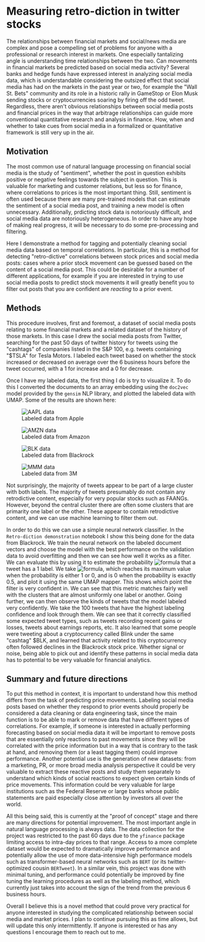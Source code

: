 # Measuring retro-diction in twitter stocks
The relationships between financial markets and social/news media are complex and pose a compelling set of problems for anyone with a professional or research interest in markets. One especially tantalizing angle is understanding time relationships between the two. Can movements in financial markets be predicted based on social media activity? Several banks and hedge funds have expressed interest in analyzing social media data, which is understandable considering the outsized effect that social media has had on the markets in the past year or two, for example the "Wall St. Bets" community and its role in a historic rally in GameStop or Elon Musk sending stocks or cryptocurrencies soaring by firing off the odd tweet. Regardless, there aren't obvious relationships between social media posts and financial prices in the way that arbitrage relationships can guide more conventional quantitative research and analysis in finance. How, when and whether to take cues from social media in a formalized or quantitative framework is still very up in the air. 
## Motivation
The most common use of natural language processing on financial social media is the study of "sentiment", whether the post in question exhibits positive or negative feelings towards the subject in question. This is valuable for marketing and customer relations, but less so for finance, where correlations to prices is the most important thing. Still, sentiment is often used because there are many pre-trained models that can estimate the sentiment of a social media post, and training a new model is often unnecessary. Additionally, prdicting stock data is notoriously difficult, and social media data are notoriously heterogeneous. In order to have any hope of making real progress, it will be necessary to do some pre-processing and filtering.

Here I demonstrate a method for tagging and potentially cleaning social media data based on temporal correlations. In particular, this is a method for detecting "retro-dictive" correlations between stock prices and social media posts: cases where a prior stock movement can be guessed based on the content of a social media post. This could be desirable for a number of different applications, for example if you are interested in trying to use social media posts to predict stock movements it will greatly benefit you to filter out posts that you are confident are _reacting_ to a prior event. 
## Methods
This procedure involves, first and foremost, a dataset of social media posts relating to some financial markets and a related dataset of the history of those markets. In this case I drew the social media posts from Twitter, searching for the past 50 days of twitter history for tweets using the "cashtags" of companies listed in the S&P 100, e.g. tweets containing "$TSLA" for Tesla Motors. I labeled each tweet based on whether the stock increased or decreased on average over the 6 business hours before the tweet occurred, with a 1 for increase and a 0 for decrease. 

Once I have my labeled data, the first thing I do is try to visualize it. To do this I converted the documents to an array embedding using the `doc2vec` model provided by the `gensim` NLP library, and plotted the labeled data with UMAP. Some of the results are shown here:

<figure>
  <img
  src="https://user-images.githubusercontent.com/45473468/139781195-91cb1421-466f-4316-a052-d777d695aad8.png"
  alt="AAPL data">
  <figcaption>Labeled data from Apple</figcaption>
</figure>


<figure>
  <img
  src="https://user-images.githubusercontent.com/45473468/139781522-d3f013e3-7292-4e70-8c24-9c23c6eb7015.png"
  alt="AMZN data">
  <figcaption>Labeled data from Amazon</figcaption>
</figure>


<figure>
  <img
  src="https://user-images.githubusercontent.com/45473468/139781585-b0722a08-7525-4258-a78c-ddd2c62eb48a.png"
  alt="BLK data">
  <figcaption>Labeled data from Blackrock</figcaption>
</figure>


<figure>
  <img
  src="https://user-images.githubusercontent.com/45473468/139781710-86444122-8d41-4c31-ae82-a2b53925dcfe.png"
  alt="MMM data">
  <figcaption>Labeled data from 3M</figcaption>
</figure>

Not surprisingly, the majority of tweets appear to be part of a large cluster with both labels. The majority of tweets presumably do not contain any retrodictive content, especially for very popular stocks such as FAANGs. However, beyond the central cluster there are often some clusters that are primarity one label or the other. These appear to contain retrodictive content, and we can use machine learning to filter them out. 

In order to do this we can use a simple neural network classifier. In the `Retro-diction demonstration` notebook I show this being done for the data from Blackrock. We train the neural network on the labeled document vectors and choose the model with the best performance on the validation data to avoid overfitting and then we can see how well it works as a filter. We can evaluate this by using it to estimate the probability ![formula](https://render.githubusercontent.com/render/math?math=p_1(tweet)) that a tweet has a 1 label. We take ![formula](https://render.githubusercontent.com/render/math?math=\frac{1}{4}-p_1(1-p_1)), which reaches its maximum value when the probability is either 1 or 0, and is 0 when the probability is exactly 0.5, and plot it using the same UMAP mapper. This shows which point the filter is very confident in. We can see that this metric matches fairly well with the clusters that are almost uniformly one label or another. Going further, we can then observe the kinds of tweets that the model labeled very confidently. We take the 100 tweets that have the highest labeling confidence and look through them. We can see that it correctly classified some expected tweet types, such as tweets recording recent gains or losses, tweets about earnings reports, etc. It also learned that some people were tweeting about a cryptocurrency called Blink under the same "cashtag" $BLK, and learned that activity related to this cryptocurrency often followed declines in the Blackrock stock price. Whether signal or noise, being able to pick out and identify these patterns in social media data has to potential to be very valuable for financial analytics.

## Summary and future directions

To put this method in context, it is important to understand how this method differs from the task of predicting price movements. Labeling social media posts based on whether they respond to prior events should properly be considered a data cleaning or data engineering task, since the main function is to be able to mark or remove data that have different types of correlations. For example, if someone is interested in actually performing forecasting based on social media data it will be important to remove posts that are essentially only reactions to past movements since they will be correlated with the price information but in a way that is contrary to the task at hand, and removing them (or a least tagging them) could improve performance. Another potential use is the generation of new datasets: from a marketing, PR, or more broad media analysis perspective it could be very valuable to extract these reactive posts and study them separately to understand which kinds of social reactions to expect given certain kinds of price movements. This information could be very valuable for large institutions such as the Federal Reserve or large banks whose public statements are paid especially close attention by investors all over the world.

All this being said, this is currently at the "proof of concept" stage and there are many directions for potential improvement. The most important angle in natural language processing is always data. The data collection for the project was restricted to the past 60 days due to the `yfinance` package limiting access to intra-day prices to that range. Access to a more complete dataset would be expected to dramatically improve performance and potentially allow the use of more data-intensive high performance models such as transformer-based neural networks such as `BERT` (or its twitter-optimized cousin `BERTweet`). In a similar vein, this project was done with minimal tuning, and performance could potentially be improved by fine tuning the learning procedures as well as the labeling method, which currently just takes into account the sign of the trend from the previous 6 business hours. 

Overall I believe this is a novel method that could prove very practical for anyone interested in studying the complicated relationship between social media and market prices. I plan to continue pursuing this as time allows, but will update this only intermittently. If anyone is interested or has any questions I encourage them to reach out to me.
